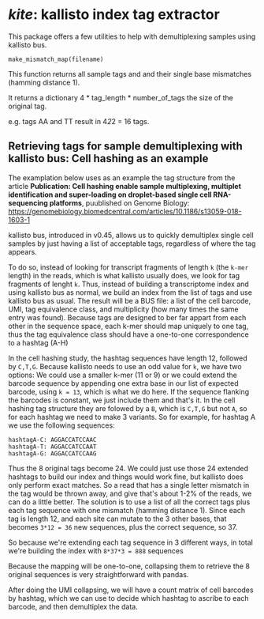 # _kite_: kallisto index tag extractor

This package offers a few utilities to help with demultiplexing samples using kallisto bus. 

`make_mismatch_map(filename)`

This function returns all sample tags and and their single base mismatches (hamming distance 1). 

It returns a dictionary 4 * tag_length * number_of_tags the size of the original tag.

e.g. tags AA and TT  result in 4*2*2 = 16 tags.



## Retrieving tags for sample demultiplexing with kallisto bus: Cell hashing as an example

The examplation below uses as an example the tag structure from the article **Publication: Cell hashing enable sample multiplexing, multiplet identification and super-loading on droplet-based single cell RNA-sequencing platforms**, puublished on Genome Biology: https://genomebiology.biomedcentral.com/articles/10.1186/s13059-018-1603-1

kallisto bus, introduced in v0.45, allows us to quickly demultiplex single cell samples by just having a list of acceptable tags, regardless of where the tag appears.

To do so, instead of looking for transcript fragments of length `k` (the `k-mer` length) in the reads, which is what kallisto usually does, we look for tag fragments of lenght `k`. Thus, instead of building a transcriptome index and using kallisto bus as normal, we build an index from the list of tags and use kallisto bus as usual. The result will be a BUS file: a list of the cell barcode, UMI, tag equivalence class, and multiplicity (how many times the same entry was found). Because tags are designed to ber far appart from each other in the sequence space, each k-mer should map uniquely to one tag, thus the tag equivalence class should have a one-to-one correspondence to a hashtag (A-H) 

In the cell hashing study, the hashtag sequences have length 12, followed by `C,T,G`. Because kallisto needs to use an odd value for `k`, we have two options: 
We could use a smaller k-mer (11 or 9) or we could extend the barcode sequence by appending one extra base in our list of expected barcode, using `k = 13`, which is what we do here. If the sequence flanking the barcodes is constant, we just include them and that's it. In the cell hashing tag structure they are folowed by a `B`, which is `C,T,G` but not `A`, so for each hashtag we need to make 3 variants. So for example, for hashtag A we use the following sequences:

```
hashtagA-C: AGGACCATCCAAC
hashtagA-T: AGGACCATCCAAT
hashtagA-G: AGGACCATCCAAG
```

Thus the 8 original tags become 24. We could just use those 24 extended hashtags to build our index and things would work fine, but kallisto does only perform exact matches. So a read that has a single letter mismatch in the tag would be thrown away, and give that's about 1-2% of the reads, we can do a little better. The solution is to use a list of all the correct tags plus each tag sequence with one mismatch (hamming distance 1). Since each tag is length 12, and each site can mutate to the 3 other bases, that becomes `3*12 = 36` new sequences, plus the correct sequence, so 37. 

So because we're extending each tag sequence in 3 different ways, in total we're building the index with `8*37*3 = 888` sequences

Because the mapping will be one-to-one, collapsing them to retrieve the 8 original sequences is very straightforward with pandas. 

After doing the UMI collapsing, we will have a count matrix of cell barcodes by hashtag, which we can use to decide which hashtag to ascribe to each barcode, and then demultiplex the data.
